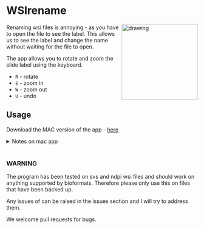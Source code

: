 # WSIrename 
<img src="https://user-images.githubusercontent.com/57836474/194433742-ebd8e93e-37c0-41bb-953f-a0b9c8167d0b.png" alt="drawing" width="200" align="right"/>


Renaming wsi files is annoying - as you have to open the file to see the label. This allows us to see the label and change the name without waiting for the file to open.

The app allows you to rotate and zoom the slide label using the keyboard.

- `R` - rotate
- `E` - zoom in 
- `W` - zoom out
- `U` - undo


## Usage

Download the MAC version of the app - [here](https://github.com/c-arthurs/WSIname/releases/download/v1.0.0/WSIrename_Mac.app.zip)

<details>
  <summary>Notes on mac app</summary><p align="left">
  <a>
  The user may have to right click and select open to get it to open for the first time</a><br>
</details><br>

<!-- Download the PC version of the app - [here](https://github.com/c-arthurs/labelstrip/releases/download/v0.2/labelstrip_windows.exe) -->

<!-- <details> -->
<!--   <summary>Notes on PC app</summary><p align="left"> -->
<!--   The pc version has been tested using only SVS files but should work on NDPI also </a><br> -->
<!-- </details> -->

### WARNING
The program has been tested on svs and ndpi wsi files and should work on anything supported by bioformats.
Therefore please only use this on files that have been backed up. 


Any issues of can be raised in the issues section and I will try to address them. 

We welcome pull requests for bugs. 

